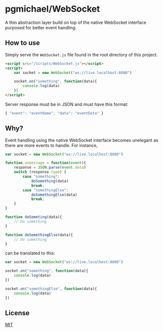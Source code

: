 # pgmichael/WebSocket
A thin abstraction layer build on top of the native WebSocket interface purposed for better event handling.

## How to use
Simply serve the `WebSocket.js` file found in the root directory of this project.
```html
<script src="/scripts/WebSocket.js"></script>
<script>
    var socket = new WebSocket("ws://live.localhost:8080")

    socket.on("something", function(data){
        console.log(data)
    })
</script>
```
Server response must be in JSON and must have this format:

```js
{ "event": "eventName", "data": "eventData" }
```

## Why?
Event handling using the native WebSocket interface becomes unelegant as there are more events to handle. For instance,

```js
var socket = new WebSocket("ws://live.localhost:8080")

function.onmessage = function(event){
    response = JSON.parse(event.data)
    switch (response.type) {
        case "something":
            doSomething(data)
            break;
        case "somethingElse":
            doSomethingElse(data)
            break;
    }
}

function doSometing(data){
    // Do something
}

function doSomethingElse(data){
    // Do something
}
```

can be translated to this:

```js
var socket = new WebSocket("ws://live.localhost:8080")

socket.on("something", function(data){
    console.log(data)
})

socket.on("somethingElse", function(data){
    console.log(data)
})
```

## License

[MIT](/LICENSE)
